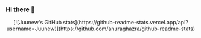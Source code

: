 ### Hi there 👋

<div align="center">
[![Juunew's GitHub stats](https://github-readme-stats.vercel.app/api?username=Juunew)](https://github.com/anuraghazra/github-readme-stats)
<!--
**Juunew/Juunew** is a ✨ _special_ ✨ repository because its `README.md` (this file) appears on your GitHub profile.

Here are some ideas to get you started:

- 🔭 I’m currently working on ...
- 🌱 I’m currently learning ...
- 👯 I’m looking to collaborate on ...
- 🤔 I’m looking for help with ...
- 💬 Ask me about ...
- 📫 How to reach me: ...
- 😄 Pronouns: ...
- ⚡ Fun fact: ...
-->
</div>
